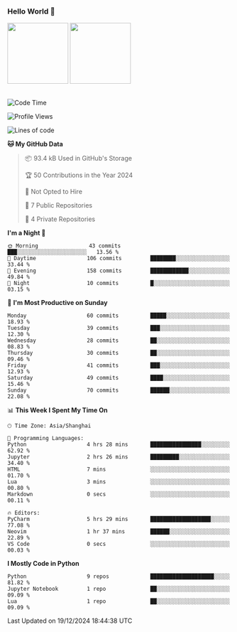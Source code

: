 ### Hello World 👋
<img align="" height="137px" src="https://github-readme-stats.vercel.app/api?username=myhMARS&hide_title=true&hide_border=true&show_icons=trueline_height=21&text_color=000&icon_color=000&bg_color=0,ea6161,ffc64d,fffc4d,52fa5a&theme=graywhite" /> </div>
<img align="" height="137px" src="https://github-readme-stats-git-masterrstaa-rickstaa.vercel.app/api/top-langs/?username=myhMARS&hide_title=true&hide_border=true&layout=compact&langs_count=6&text_color=000&icon_color=fff&bg_color=0,52fa5a,4dfcff,c64dff&theme=graywhite" /><br><br>

<!--START_SECTION:waka-->
![Code Time](http://img.shields.io/badge/Code%20Time-397%20hrs%2039%20mins-blue)

![Profile Views](http://img.shields.io/badge/Profile%20Views-0-blue)

![Lines of code](https://img.shields.io/badge/From%20Hello%20World%20I%27ve%20Written-238.8%20thousand%20lines%20of%20code-blue)

**🐱 My GitHub Data** 

> 📦 93.4 kB Used in GitHub's Storage 
 > 
> 🏆 50 Contributions in the Year 2024
 > 
> 🚫 Not Opted to Hire
 > 
> 📜 7 Public Repositories 
 > 
> 🔑 4 Private Repositories 
 > 
**I'm a Night 🦉** 

```text
🌞 Morning                43 commits          ███░░░░░░░░░░░░░░░░░░░░░░   13.56 % 
🌆 Daytime                106 commits         ████████░░░░░░░░░░░░░░░░░   33.44 % 
🌃 Evening                158 commits         ████████████░░░░░░░░░░░░░   49.84 % 
🌙 Night                  10 commits          █░░░░░░░░░░░░░░░░░░░░░░░░   03.15 % 
```
📅 **I'm Most Productive on Sunday** 

```text
Monday                   60 commits          █████░░░░░░░░░░░░░░░░░░░░   18.93 % 
Tuesday                  39 commits          ███░░░░░░░░░░░░░░░░░░░░░░   12.30 % 
Wednesday                28 commits          ██░░░░░░░░░░░░░░░░░░░░░░░   08.83 % 
Thursday                 30 commits          ██░░░░░░░░░░░░░░░░░░░░░░░   09.46 % 
Friday                   41 commits          ███░░░░░░░░░░░░░░░░░░░░░░   12.93 % 
Saturday                 49 commits          ████░░░░░░░░░░░░░░░░░░░░░   15.46 % 
Sunday                   70 commits          ██████░░░░░░░░░░░░░░░░░░░   22.08 % 
```


📊 **This Week I Spent My Time On** 

```text
🕑︎ Time Zone: Asia/Shanghai

💬 Programming Languages: 
Python                   4 hrs 28 mins       ████████████████░░░░░░░░░   62.92 % 
Jupyter                  2 hrs 26 mins       █████████░░░░░░░░░░░░░░░░   34.40 % 
HTML                     7 mins              ░░░░░░░░░░░░░░░░░░░░░░░░░   01.70 % 
Lua                      3 mins              ░░░░░░░░░░░░░░░░░░░░░░░░░   00.80 % 
Markdown                 0 secs              ░░░░░░░░░░░░░░░░░░░░░░░░░   00.11 % 

🔥 Editors: 
PyCharm                  5 hrs 29 mins       ███████████████████░░░░░░   77.08 % 
Neovim                   1 hr 37 mins        ██████░░░░░░░░░░░░░░░░░░░   22.89 % 
VS Code                  0 secs              ░░░░░░░░░░░░░░░░░░░░░░░░░   00.03 % 
```

**I Mostly Code in Python** 

```text
Python                   9 repos             ████████████████████░░░░░   81.82 % 
Jupyter Notebook         1 repo              ██░░░░░░░░░░░░░░░░░░░░░░░   09.09 % 
Lua                      1 repo              ██░░░░░░░░░░░░░░░░░░░░░░░   09.09 % 
```




 Last Updated on 19/12/2024 18:44:38 UTC
<!--END_SECTION:waka-->

<!--
**myhMARS/myhMARS** is a ✨ _special_ ✨ repository because its `README.md` (this file) appears on your GitHub profile.

Here are some ideas to get you started:

- 🔭 I’m currently working on ...
- 🌱 I’m currently learning ...
- 👯 I’m looking to collaborate on ...
- 🤔 I’m looking for help with ...
- 💬 Ask me about ...
- 📫 How to reach me: ...
- 😄 Pronouns: ...
- ⚡ Fun fact: ...
-->
